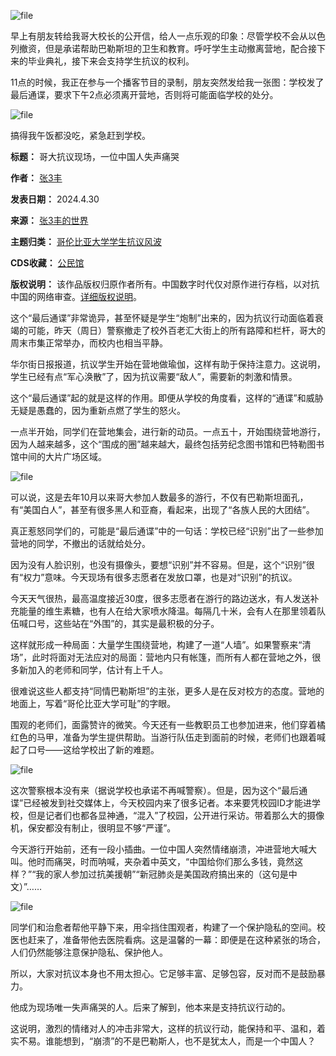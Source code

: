 ![file](https://chinadigitaltimes.net/chinese/files/2024/04/image-1714477163741.png)


早上有朋友转给我哥大校长的公开信，给人一点乐观的印象：尽管学校不会从以色列撤资，但是承诺帮助巴勒斯坦的卫生和教育。呼吁学生主动撤离营地，配合接下来的毕业典礼，接下来会支持学生抗议的权利。


11点的时候，我正在参与一个播客节目的录制，朋友突然发给我一张图：学校发了最后通谍，要求下午2点必须离开营地，否则将可能面临学校的处分。


![file](https://chinadigitaltimes.net/chinese/files/2024/04/image-1714477175024.png)


搞得我午饭都没吃，紧急赶到学校。




**标题：** 哥大抗议现场，一位中国人失声痛哭  

**作者：** [张3丰](https://chinadigitaltimes.net/space/张3丰)  

**发表日期：** 2024.4.30  

**来源：** [张3丰的世界](https://web.archive.org/web/https://mp.weixin.qq.com/s/60w7yNNZgHGDxqMNBck__w)  

**主题归类：** [哥伦比亚大学学生抗议风波](https://chinadigitaltimes.net/space/哥伦比亚大学学生抗议风波)  

**CDS收藏：** [公民馆](https://chinadigitaltimes.net/space/%E5%85%AC%E6%B0%91%E9%A6%86)  

**版权说明：** 该作品版权归原作者所有。中国数字时代仅对原作进行存档，以对抗中国的网络审查。[详细版权说明](https://chinadigitaltimes.net/chinese/copyright)。


这个“最后通谍”非常诡异，甚至怀疑是学生“炮制”出来的，因为抗议行动面临着衰竭的可能，昨天（周日）警察撤走了校外百老汇大街上的所有路障和栏杆，哥大的周末市集正常举办，而校内也相当平静。


华尔街日报报道，抗议学生开始在营地做瑜伽，这样有助于保持注意力。这说明，学生已经有点“军心涣散”了，因为抗议需要“敌人”，需要新的刺激和情景。


这个“最后通谍”起的就是这样的作用。即便从学校的角度看，这样的“通谍”和威胁无疑是愚蠢的，因为重新点燃了学生的怒火。


一点半开始，同学们在营地集会，进行新的动员。一点五十，开始围绕营地游行，因为人越来越多，这个“围成的圈”越来越大，最终包括劳纪念图书馆和巴特勒图书馆中间的大片广场区域。


![file](https://chinadigitaltimes.net/chinese/files/2024/04/image-1714477192395.png)


可以说，这是去年10月以来哥大参加人数最多的游行，不仅有巴勒斯坦面孔，有“美国白人”，甚至有很多黑人和亚裔，看起来，出现了“各族人民的大团结”。 


真正惹怒同学们的，可能是“最后通谍”中的一句话：学校已经“识别”出了一些参加营地的同学，不撤出的话就给处分。


因为没有人脸识别，也没有摄像头，要想“识别”并不容易。但是，这个“识别”很有“权力”意味。今天现场有很多志愿者在发放口罩，也是对“识别”的抗议。


今天天气很热，最高温度接近30度，很多志愿者在游行的路边送水，有人发送补充能量的维生素糖，也有人在给大家喷水降温。每隔几十米，会有人在那里领着队伍喊口号，这些站在“外围”的，其实是最积极的分子。


这样就形成一种局面：大量学生围绕营地，构建了一道“人墙”。如果警察来“清场”，此时将面对无法应对的局面：营地内只有帐篷，而所有人都在营地之外，很多新加入的老师和同学，估计有上千人。


很难说这些人都支持“同情巴勒斯坦”的主张，更多人是在反对校方的态度。营地的地面上，写着“哥伦比亚大学可耻”的字眼。


围观的老师们，面露赞许的微笑。今天还有一些教职员工也参加进来，他们穿着橘红色的马甲，准备为学生提供帮助。当游行队伍走到面前的时候，老师们也跟着喊起了口号——这给学校出了新的难题。


![file](https://chinadigitaltimes.net/chinese/files/2024/04/image-1714477205212.png)


这次警察根本没有来（据说学校也承诺不再喊警察）。但是，因为这个“最后通谍”已经被发到社交媒体上，今天校园内来了很多记者。本来要凭校园ID才能进学校，但是记者们也都各显神通，“混入”了校园，公开进行采访。带着那么大的摄像机，保安都没有制止，很明显不够“严谨”。


今天游行开始前，还有一段小插曲。一位中国人突然情绪崩溃，冲进营地大喊大叫。他时而痛哭，时而呐喊，夹杂着中英文，“中国给你们那么多钱，竟然这样？”“我的家人参加过抗美援朝”“新冠肺炎是美国政府搞出来的（这句是中文）”……


![file](https://chinadigitaltimes.net/chinese/files/2024/04/image-1714477219285.png)


同学们和治愈者帮他平静下来，用伞挡住围观者，构建了一个保护隐私的空间。校医也赶来了，准备带他去医院看病。这是温馨的一幕：即便是在这种紧张的场合，人们仍然能够注意保护隐私、保护他人。 


所以，大家对抗议本身也不用太担心。它足够丰富、足够包容，反对而不是鼓励暴力。


他成为现场唯一失声痛哭的人。后来了解到，他本来是支持抗议行动的。


这说明，激烈的情绪对人的冲击非常大，这样的抗议行动，能保持和平、温和，着实不易。谁能想到，“崩溃”的不是巴勒斯人，也不是犹太人，而是一个中国人？

